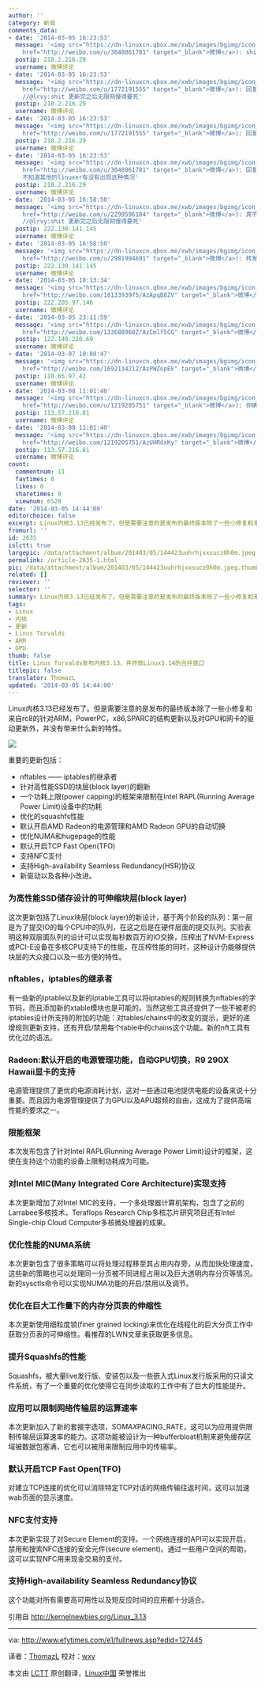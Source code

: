```yaml
---
author: ''
category: 新闻
comments_data:
- date: '2014-03-05 16:23:53'
  message: '<img src="https://dn-linuxcn.qbox.me/xwb/images/bgimg/icon_logo.png" />lrvy(<a
    href="http://weibo.com/u/3048861781" target="_blank">微博</a>): shit 更新完之后无限网慢得要死'
  postip: 218.2.216.29
  username: 微博评论
- date: '2014-03-05 16:23:53'
  message: '<img src="https://dn-linuxcn.qbox.me/xwb/images/bgimg/icon_logo.png" />Linux中国(<a
    href="http://weibo.com/u/1772191555" target="_blank">微博</a>): 回复@lrvy:[衰]是新内核的原因？
    //@lrvy:shit 更新完之后无限网慢得要死'
  postip: 218.2.216.29
  username: 微博评论
- date: '2014-03-05 16:23:53'
  message: '<img src="https://dn-linuxcn.qbox.me/xwb/images/bgimg/icon_logo.png" />Linux中国(<a
    href="http://weibo.com/u/1772191555" target="_blank">微博</a>): 回复@lrvy:[衰]是新内核的原因？'
  postip: 218.2.216.29
  username: 微博评论
- date: '2014-03-05 16:23:53'
  message: '<img src="https://dn-linuxcn.qbox.me/xwb/images/bgimg/icon_logo.png" />lrvy(<a
    href="http://weibo.com/u/3048861781" target="_blank">微博</a>): 回复@Linux中国:不太清楚
    不知道其他的linuxer有没有出现这种情况'
  postip: 218.2.216.29
  username: 微博评论
- date: '2014-03-05 16:58:50'
  message: '<img src="https://dn-linuxcn.qbox.me/xwb/images/bgimg/icon_logo.png" />杳合273(<a
    href="http://weibo.com/u/2299596184" target="_blank">微博</a>): 真不敢随便更新了啊//@Linux中国:回复@lrvy:[衰]是新内核的原因？
    //@lrvy:shit 更新完之后无限网慢得要死'
  postip: 222.130.141.145
  username: 微博评论
- date: '2014-03-05 16:58:50'
  message: '<img src="https://dn-linuxcn.qbox.me/xwb/images/bgimg/icon_logo.png" />诡狐幻心(<a
    href="http://weibo.com/u/2981994691" target="_blank">微博</a>): 转发微博'
  postip: 222.130.141.145
  username: 微博评论
- date: '2014-03-05 18:13:34'
  message: '<img src="https://dn-linuxcn.qbox.me/xwb/images/bgimg/icon_logo.png" />闯车了(<a
    href="http://weibo.com/1813393975/AzApqB8ZV" target="_blank">微博</a>): 翻译的也太慢点了，发布都快俩月了'
  postip: 222.205.97.146
  username: 微博评论
- date: '2014-03-05 23:11:59'
  message: '<img src="https://dn-linuxcn.qbox.me/xwb/images/bgimg/icon_logo.png" />竹内艾默(<a
    href="http://weibo.com/1336889602/AzCmlf5CG" target="_blank">微博</a>): Arch 3.13没问题啊'
  postip: 122.140.220.69
  username: 微博评论
- date: '2014-03-07 10:08:47'
  message: '<img src="https://dn-linuxcn.qbox.me/xwb/images/bgimg/icon_logo.png" />ThomazL(<a
    href="http://weibo.com/1692134212/AzPWZopEk" target="_blank">微博</a>): Forward.'
  postip: 110.65.97.42
  username: 微博评论
- date: '2014-03-08 11:01:40'
  message: '<img src="https://dn-linuxcn.qbox.me/xwb/images/bgimg/icon_logo.png" />比尔盖子V(<a
    href="http://weibo.com/u/1219205751" target="_blank">微博</a>): 你确定这是新闻……'
  postip: 113.57.216.81
  username: 微博评论
- date: '2014-03-08 11:01:40'
  message: '<img src="https://dn-linuxcn.qbox.me/xwb/images/bgimg/icon_logo.png" />比尔盖子V(<a
    href="http://weibo.com/1219205751/AzUHRdxKy" target="_blank">微博</a>): 你确定这是新闻……'
  postip: 113.57.216.81
  username: 微博评论
count:
  commentnum: 11
  favtimes: 0
  likes: 0
  sharetimes: 0
  viewnum: 6528
date: '2014-03-05 14:44:00'
editorchoice: false
excerpt: Linux内核3.13已经发布了。但是需要注意的是发布的最终版本除了一些小修复和来自rc8的针对ARM，PowerPC，x86,SPARC的结构更新以及对GPU和网卡的驱动更新外，并没有带来什么新的特性。  重要的更新包括：  nftables   ...
fromurl: ''
id: 2635
islctt: true
largepic: /data/attachment/album/201403/05/144423uuhrhjxxsucz0h0m.jpeg
permalink: /article-2635-1.html
pic: /data/attachment/album/201403/05/144423uuhrhjxxsucz0h0m.jpeg.thumb.jpg
related: []
reviewer: ''
selector: ''
summary: Linux内核3.13已经发布了。但是需要注意的是发布的最终版本除了一些小修复和来自rc8的针对ARM，PowerPC，x86,SPARC的结构更新以及对GPU和网卡的驱动更新外，并没有带来什么新的特性。  重要的更新包括：  nftables   ...
tags:
- Linux
- 内核
- 更新
- Linus Torvalds
- ARM
- GPU
thumb: false
title: Linus Torvalds发布内核3.13，并开放Linux3.14的合并窗口
titlepic: false
translator: ThomazL
updated: '2014-03-05 14:44:00'
---
```


Linux内核3.13已经发布了。但是需要注意的是发布的最终版本除了一些小修复和来自rc8的针对ARM，PowerPC，x86,SPARC的结构更新以及对GPU和网卡的驱动更新外，并没有带来什么新的特性。


![](/data/attachment/album/201403/05/144423uuhrhjxxsucz0h0m.jpeg)


重要的更新包括：


* nftables —— iptables的继承者
* 针对高性能SSD的块层(block layer)的翻新
* 一个功耗上限(power capping)的框架来限制在Intel RAPL(Running Average Power Limit)设备中的功耗
* 优化的squashfs性能
* 默认开启AMD Radeon的电源管理和AMD Radeon GPU的自动切换
* 优化NUMA和hugepage的性能
* 默认开启TCP Fast Open(TFO)
* 支持NFC支付
* 支持High-availability Seamless Redundancy(HSR)协议
* 新驱动以及各种小改进。


### 为高性能SSD储存设计的可伸缩块层(block layer)


这次更新包括了Linux块层(block layer)的新设计，基于两个阶段的队列：第一层是为了提交IO的每个CPU中的队列，在这之后是在硬件层面的提交队列。实验表明这种双层面队列的设计可以实现每秒数百万的IO交换，压榨出了NVM-Express或PCI-E设备在多核CPU支持下的性能，在压榨性能的同时，这种设计仍能够提供块层的大众接口以及一些方便的特性。


### nftables，iptables的继承者


有一些新的iptable以及新的iptable工具可以将iptables的规则转换为nftables的字节码，而且添加新的xtable模块也是可能的。当然这些工具还提供了一些不被老的iptables设计所支持的附加的功能：对tables/chains中的改变的提示，更好的递增规则更新支持，还有开启/禁用每个table中的chains这个功能。新的nft工具有优化过的语法。


### Radeon:默认开启的电源管理功能，自动GPU切换，R9 290X Hawaii显卡的支持


电源管理提供了更优的电源消耗计划，这对一些通过电池提供电能的设备来说十分重要。而且因为电源管理提供了为GPU以及APU超频的自由，这成为了提供高端性能的要求之一。


### 限能框架


本次发布包含了针对Intel RAPL(Running Average Power Limit)设计的框架，这使在支持这个功能的设备上限制功耗成为可能。


### 对Intel MIC(Many Integrated Core Architecture)实现支持


本次更新增加了对Intel MIC的支持，一个多处理器计算机架构，包含了之前的Larrabee多核技术，Teraflops Research Chip多核芯片研究项目还有Intel Single-chip Cloud Computer多核微处理器的成果。


### 优化性能的NUMA系统


本次更新包含了很多策略可以将处理过程移至其占用内存旁，从而加快处理速度，这些新的策略也可以处理同一分页被不同进程占用以及巨大透明内存分页等情况。新的sysctls命令可以实现NUMA功能的开启/禁用以及调节。


### 优化在巨大工作量下的内存分页表的伸缩性


本次更新使用细粒度锁(finer grained locking)来优化在线程化的巨大分页工作中获取分页表的可伸缩性。看推荐的LWN文章来获取更多信息。


### 提升Squashfs的性能


Squashfs，被大量live发行版、安装包以及一些嵌入式Linux发行版采用的只读文件系统，有了一个重要的优化使得它在同步读取的工作中有了巨大的性能提升。


### 应用可以限制网络传输层的运算速率


本次更新加入了新的套接字选项，SO*MAX*PACING\_RATE，这可以为应用提供限制传输层运算速率的能力。这项功能被设计为一种bufferbloat机制来避免缓存区域被数据包塞满，它也可以被用来限制应用中的传输率。


### 默认开启TCP Fast Open(TFO)


对建立TCP连接的优化可以消除特定TCP对话的网络传输往返时间，这可以加速wab页面的显示速度。


### NFC支付支持


本次更新实现了对Secure Element的支持。一个网络连接的API可以实现开启，禁用和搜索NFC连接的安全元件(secure element)。通过一些用户空间的帮助，这可以实现NFC用来现金交易的支付。


### 支持High-availability Seamless Redundancy协议


这个功能对所有需要高可用性以及短反应时间的应用都十分适合。


引用自 <http://kernelnewbies.org/Linux_3.13>




---


via: <http://www.efytimes.com/e1/fullnews.asp?edid=127445>


译者：[ThomazL](https://github.com/ThomazL) 校对：[wxy](https://github.com/wxy)


本文由 [LCTT](https://github.com/LCTT/TranslateProject) 原创翻译，[Linux中国](http://linux.cn/) 荣誉推出